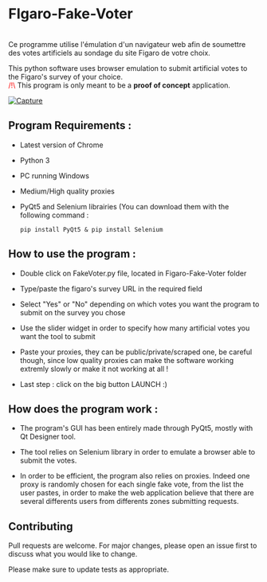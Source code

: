 # FIgaro-Fake-Voter
<p><br />Ce programme utilise l'&eacute;mulation d'un navigateur web afin de soumettre des votes artificiels au sondage du site Figaro de votre choix.</p>
<p>This python software uses browser emulation to submit artificial votes to the Figaro's survey of your choice.<br /><span style="color: #ff0000;">/!\</span> This program is only meant to be a <strong>proof of concept</strong> application.</p>
<a href="https://ibb.co/hyBBwgk"><img src="https://i.ibb.co/MsccQgb/Capture.png" alt="Capture" border="0"></a>

## Program Requirements : 

- Latest version of Chrome

- Python 3

- PC running Windows

- Medium/High quality proxies

- PyQt5 and Selenium librairies (You can download them with the following command : 

  ```pip install PyQt5 & pip install Selenium```


## How to use the program :
- Double click on FakeVoter.py file, located in Figaro-Fake-Voter folder

- Type/paste the figaro's survey URL in the required field

- Select "Yes" or "No" depending on which votes you want the program to submit on the survey you chose

- Use the slider widget in order to specify how many artificial votes you want the tool to submit

- Paste your proxies, they can be public/private/scraped one, be careful though, since low quality proxies can make the software working extremly slowly or make it not working at all ! 

- Last step : click on the big button LAUNCH :) 

## How does the program work :
- The program's GUI has been entirely made through PyQt5, mostly with Qt Designer tool.

- The tool relies on Selenium library in order to emulate a browser able to submit the votes.

- In order to be efficient, the program also relies on proxies. Indeed one proxy is randomly chosen for each single fake vote, from the list the user pastes, in order to make the web application believe that there are several differents users from differents zones submitting requests.

## Contributing
Pull requests are welcome. For major changes, please open an issue first to discuss what you would like to change.

Please make sure to update tests as appropriate.
